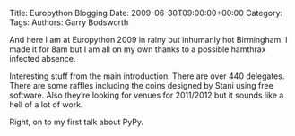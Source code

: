 Title: Europython Blogging
Date: 2009-06-30T09:00:00+00:00
Category: 
Tags: 
Authors: Garry Bodsworth

And here I am at Europython 2009 in rainy but inhumanly hot Birmingham. I made it for 8am but I am all on my own thanks to a possible hamthrax infected absence.

Interesting stuff from the main introduction. There are over 440 delegates. There are some raffles including the coins designed by Stani using free software. Also they&#8217;re looking for venues for 2011/2012 but it sounds like a hell of a lot of work.

Right, on to my first talk about PyPy.